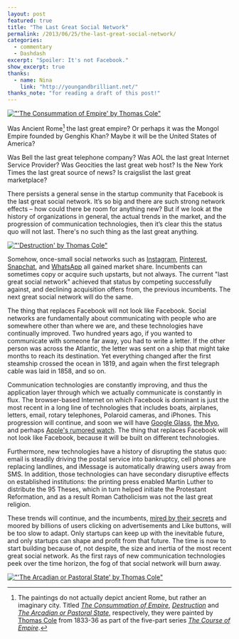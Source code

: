 ```yaml
---
layout: post
featured: true
title: "The Last Great Social Network"
permalink: /2013/06/25/the-last-great-social-network/
categories:
  - commentary
  - Dashdash
excerpt: "Spoiler: It's not Facebook."
show_excerpt: true
thanks:
  - name: Nina
    link: "http://youngandbrilliant.net/"
thanks_note: "for reading a draft of this post!"
---
```

[!["'The Consummation of Empire' by Thomas Cole"](/images/2013/06/The_Course_of_Empire_Consummation_Thomas_Cole_1835_1836.jpg)](http://en.wikipedia.org/wiki/File:The_Course_of_Empire_Consummation_Thomas_Cole_1835_1836.jpeg)

Was Ancient Rome[^1] the last great empire? Or perhaps it was the Mongol Empire founded by Genghis Khan? Maybe it will be the United States of America?

Was Bell the last great telephone company? Was AOL the last great Internet Service Provider? Was Geocities the last great web host? Is the New York Times the last great source of news? Is craigslist the last great marketplace?

There persists a general sense in the startup community that Facebook is the last great social network. It’s so big and there are such strong network effects – how could there be room for anything new? But if we look at the history of organizations in general, the actual trends in the market, and the progression of communication technologies, then it’s clear this the status quo will not last. There's no such thing as the last great anything.

[!["'Destruction' by Thomas Cole"](/images/2013/06/Cole_Thomas_The_Course_of_Empire_Destruction_1836.jpg)](http://en.wikipedia.org/wiki/File:Cole_Thomas_The_Course_of_Empire_Destruction_1836.jpg)

Somehow, once-small social networks such as [Instagram][1], [Pinterest][2], [Snapchat][3], and [WhatsApp][4] all gained market share. Incumbents can sometimes copy or acquire such upstarts, but not always. The current "last great social network" achieved that status by competing successfully against, and declining acquisition offers from, the previous incumbents. The next great social network will do the same.

The thing that replaces Facebook will not look like Facebook. Social networks are fundamentally about communicating with people who are somewhere other than where we are, and these technologies have continually improved. Two hundred years ago, if you wanted to communicate with someone far away, you had to write a letter. If the other person was across the Atlantic, the letter was sent on a ship that might take months to reach its destination. Yet everything changed after the first steamship crossed the ocean in 1819, and again when the first telegraph cable was laid in 1858, and so on.

Communication technologies are constantly improving, and thus the application layer through which we actually communicate is constantly in flux. The browser-based Internet on which Facebook is dominant is just the most recent in a long line of technologies that includes boats, airplanes, letters, email, rotary telephones, Polaroid cameras, and iPhones. This progression will continue, and soon we will have [Google Glass][5], [the Myo][6], and perhaps [Apple's rumored watch][7]. The thing that replaces Facebook will not look like Facebook, because it will be built on different technologies.

Furthermore, new technologies have a history of disrupting the status quo: email is steadily driving the postal service into bankruptcy, cell phones are replacing landlines, and iMessage is automatically drawing users away from SMS. In addition, those technologies can have secondary disruptive effects on established institutions: the printing press enabled Martin Luther to distribute the 95 Theses, which in turn helped initiate the Protestant Reformation, and as a result Roman Catholicism was not the last great religion.

These trends will continue, and the incumbents, [mired by their secrets][8] and moored by billions of users clicking on advertisements and Like buttons, will be too slow to adapt. Only startups can keep up with the inevitable future, and only startups can shape and profit from that future. The time is now to start building because of, not despite, the size and inertia of the most recent great social network. As the first rays of new communication technologies peek over the time horizon, the fog of that social network will burn away.

[!["'The Arcadian or Pastoral State' by Thomas Cole"](/images/2013/06/Cole_Thomas_The_Course_of_Empire_The_Arcadian_or_Pastoral_State_1836.jpg)](http://en.wikipedia.org/wiki/File:Cole_Thomas_The_Course_of_Empire_The_Arcadian_or_Pastoral_State_1836.jpg)

[^1]: The paintings do not actually depict ancient Rome, but rather an imaginary city. Titled *[The Consummation of Empire](http://en.wikipedia.org/wiki/File:The_Course_of_Empire_Consummation_Thomas_Cole_1835_1836.jpeg)*, *[Destruction](http://en.wikipedia.org/wiki/File:Cole_Thomas_The_Course_of_Empire_Destruction_1836.jpg)* and *[The Arcadian or Pastoral State](http://en.wikipedia.org/wiki/File:Cole_Thomas_The_Course_of_Empire_The_Arcadian_or_Pastoral_State_1836.jpg)*, respectively, they were painted by [Thomas Cole](http://en.wikipedia.org/wiki/Thomas_Cole) from 1833-36 as part of the five-part series *[The Course of Empire](http://en.wikipedia.org/wiki/The_Course_of_Empire)*.

 [1]: http://dealbook.nytimes.com/2012/04/09/facebook-buys-instagram-for-1-billion/
 [2]: http://techcrunch.com/2013/02/20/pinterest-confirms-massive-new-200-million-series-d-funding-round-and-2-5-billion-valuation/
 [3]: http://gigaom.com/2013/06/07/snapchat-close-to-raising-as-much-as-100-million-at-a-jaw-dropping-valuation/
 [4]: https://twitter.com/WhatsApp/status/344966710241161216
 [5]: http://www.google.com/glass/start/how-it-feels/
 [6]: https://www.thalmic.com/myo/
 [7]: http://www.macrumors.com/search?s=iwatch
 [8]: http://lehrblogger.com/2012/01/06/secrets-make-you-slow/

